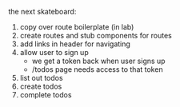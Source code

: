 the next skateboard:
1. copy over route boilerplate (in lab)
2. create routes and stub components for routes
3. add links in header for navigating
4. allow user to sign up
    - we get a token back when user signs up
    - /todos page needs access to that token
5. list out todos
6. create todos
7. complete todos